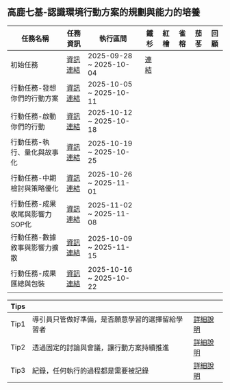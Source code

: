 ## 高鹿七基-認識環境行動方案的規劃與能力的培養

|任務名稱|任務資訊|執行區間|鐵杉|紅檜|雀榕|茄苳|回顧|
|---|---|---|---|---|---|---|---|
|初始任務|[資訊連結](高鹿七基/認識環境行動方案的規劃與能力的培養/初始任務.md)|2025-09-28 ~ 2025-10-04|[連結](高鹿七基/認識環境行動方案的規劃與能力的培養/初始任務-回顧.md)|
|行動任務-發想你們的行動方案|[資訊連結](高鹿七基/認識環境行動方案的規劃與能力的培養/發想你們的行動方案.md)|2025-10-05 ~ 2025-10-11||
|行動任務-啟動你們的行動|[資訊連結](高鹿七基/認識環境行動方案的規劃與能力的培養/啟動你們的行動.md)|2025-10-12 ~ 2025-10-18||||||
|行動任務-執行、量化與故事化|[資訊連結](高鹿七基/認識環境行動方案的規劃與能力的培養/執行、量化與故事化.md)|2025-10-19 ~ 2025-10-25||
|行動任務-中期檢討與策略優化|[資訊連結](高鹿七基/認識環境行動方案的規劃與能力的培養/中期檢討與策略優化.md)|2025-10-26 ~ 2025-11-01||
|行動任務-成果收尾與影響力SOP化|[資訊連結](高鹿七基/認識環境行動方案的規劃與能力的培養/成果收尾與影響力SOP化.md)|2025-11-02 ~ 2025-11-08||
|行動任務-數據敘事與影響力擴散|[資訊連結](高鹿七基/認識環境行動方案的規劃與能力的培養/數據敘事與影響力擴散.md)|2025-10-09 ~ 2025-11-15||
|行動任務-成果匯總與包裝|[資訊連結](高鹿七基/認識環境行動方案的規劃與能力的培養/成果匯總與包裝.md)|2025-10-16 ~ 2025-10-22||

|Tips|||
|---|---|---|
|Tip1|導引員只管做好準備，是否願意學習的選擇留給學習者|[詳細說明](高鹿七基/Tips/Tip1.導引員只管做好準備，是否願意學習的選擇留給學習者.md)|
|Tip2|透過固定的討論與會議，讓行動方案持續推進|[詳細說明](高鹿七基/Tips/Tip2.透過固定的討論與會議，讓行動方案持續推進.md)|
|Tip3|紀錄，任何執行的過程都是需要被記錄|[詳細說明](高鹿七基/Tips/Tip3.紀錄，任何執行的過程都是需要被記錄.md)|

